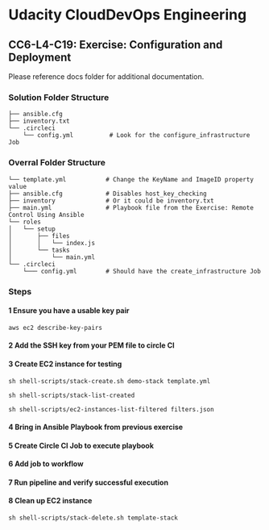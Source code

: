 # Udacity CloudDevOps Engineering

## CC6-L4-C19: Exercise: Configuration and Deployment

Please reference docs folder for additional documentation.

### Solution Folder Structure

```folder-structure
├── ansible.cfg
├── inventory.txt             
└── .circleci
    └── config.yml          # Look for the configure_infrastructure Job
```

### Overral Folder Structure

```folder-structure
└── template.yml           # Change the KeyName and ImageID property value
├── ansible.cfg            # Disables host_key_checking 
├── inventory              # Or it could be inventory.txt
├── main.yml               # Playbook file from the Exercise: Remote Control Using Ansible
└── roles
│   └── setup
│       ├── files
│       │   └── index.js
│       └── tasks
│           └── main.yml
└── .circleci
    └─── config.yml        # Should have the create_infrastructure Job
```

### Steps

#### 1 Ensure you have a usable key pair

```shell
aws ec2 describe-key-pairs
```

#### 2 Add the SSH key from your PEM file to circle CI

#### 3 Create EC2 instance for testing

```shell
sh shell-scripts/stack-create.sh demo-stack template.yml
```

```shell
sh shell-scripts/stack-list-created
```

```shell
sh shell-scripts/ec2-instances-list-filtered filters.json
```

#### 4 Bring in Ansible Playbook from previous exercise

#### 5 Create Circle CI Job to execute playbook

#### 6 Add job to workflow

#### 7 Run pipeline and verify successful execution

#### 8 Clean up EC2 instance

```shell
sh shell-scripts/stack-delete.sh template-stack
```
